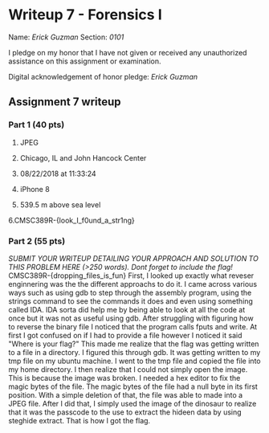 Writeup 7 - Forensics I
======

Name: *Erick Guzman*
Section: *0101*

I pledge on my honor that I have not given or received any unauthorized assistance on this assignment or examination.

Digital acknowledgement of honor pledge: *Erick Guzman*

## Assignment 7 writeup

### Part 1 (40 pts)

1. JPEG

2. Chicago, IL and John Hancock Center

3. 08/22/2018 at 11:33:24

4. iPhone 8

5. 539.5 m above sea level

6.CMSC389R-{look_I_f0und_a_str1ng} 
 
### Part 2 (55 pts)

*SUBMIT YOUR WRITEUP DETAILING YOUR APPROACH AND SOLUTION TO THIS PROBLEM HERE (>250 words). Dont forget to include the flag!*
CMSC389R-{dropping_files_is_fun}
First, I looked up exactly what reveser enginnering was the the different approachs to do it. I came across various ways such as using gdb to step through the assembly program, using the strings command to see the commands it does and even using something called IDA. IDA sorta did help me by being able to look at all the code at once but it was not as useful using gdb. After struggling with figuring how to reverse the binary file I noticed that the program calls fputs and write. At first I got confused on if I had to provide a file however I noticed it said "Where is your flag?" This made me realize that the flag was getting written to a file in a directory. I figured this through gdb. It was getting written to my tmp file on my ubuntu machine. I went to the tmp file and copied the file into my home directory. I then realize that I could not simply open the image. This is because the image was broken. I needed a hex editor to fix the magic bytes of the file. The magic bytes of the file had a null byte in its first position. With a simple deletion of that, the file was able to made into a JPEG file. After I did that, I simply used the image of the dinosaur to realize that it was the passcode to the use to extract the hideen data by using steghide extract. That is how I got the flag.